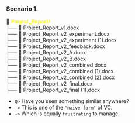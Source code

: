 ### Scenario 1.

<!-- new_line -->

📁 **<span style="color:yellow;">Project_Report/</span>**\
├── 📄 Project_Report_v1.docx\
├── 📄 Project_Report_v2_experiment.docx\
├── 📄 Project_Report_v2_experiment (1).docx\
├── 📄 Project_Report_v2_feedback.docx\
├── 📄 Project_Report_v2_A.docx\
├── 📄 Project_Report_v2_B.docx\
├── 📄 Project_Report_v2_combined.docx\
├── 📄 Project_Report_v2_combined (1).docx\
├── 📄 Project_Report_v2_combined (2).docx\
├── 📄 Project_Report_v2_final.docx\
└── 📄 Project_Report_v2_final (1).docx

<!-- pause -->
<!-- new_lines: 2 -->
<!-- incremental_lists: true -->

- `Q>` Have you seen something similar anywhere?
- `->` This is one of the `"naive form"` of VC.
- `->` Which is equally `frustrating` to manage.

<!-- incremental_lists: false -->

